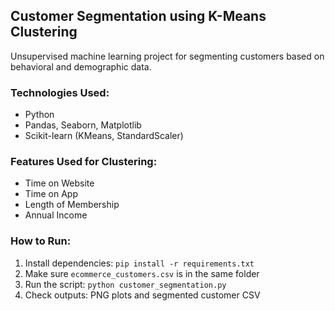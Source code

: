 ##  Customer Segmentation using K-Means Clustering
Unsupervised machine learning project for segmenting customers based on behavioral and demographic data.

###  Technologies Used:
- Python
- Pandas, Seaborn, Matplotlib
- Scikit-learn (KMeans, StandardScaler)

###  Features Used for Clustering:
- Time on Website
- Time on App
- Length of Membership
- Annual Income

###  How to Run:
1. Install dependencies: `pip install -r requirements.txt`
2. Make sure `ecommerce_customers.csv` is in the same folder
3. Run the script: `python customer_segmentation.py`
4. Check outputs: PNG plots and segmented customer CSV

